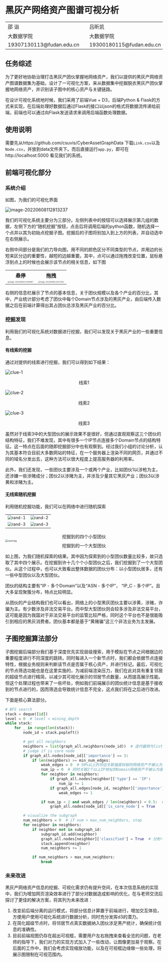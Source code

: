 # 黑灰产网络资产图谱可视分析

<table style="border:none">
    <tr>
        <td>邵 诣</td>
        <td></td>
        <td>吕昕凯</td>
    </tr>
    <tr>
        <td>大数据学院</td>
        <td></td>
        <td>大数据学院</td>
    </tr>
    <tr>
        <td>19307130113@fudan.edu.cn</td>
        <td></td>
        <td>19300180115@fudan.edu.cn</td>
    </tr>
</table>

## 任务综述

为了更好地协助治理打击黑灰产团伙掌握地网络资产，我们以提供的黑灰产网络资产图谱数据集为基础，设计了一可视化方案，来从数据集中挖掘脱衣黑灰产团伙掌握地网络资产，并识别该子图中的核心资产与关键链路。

在设计可视化系统地时候，我们采用了前端Vue + D3，后端Python & Flask的方式来实现，在后端处理好数据后通过Flask的接口以json的格式将数据流传递给前端，前端也可以通过向Flask发送请求来调用后端函数处理数据。

## 使用说明

需要先从https://github.com/csuvis/CyberAssetGraphData 下载`Link.csv`以及`Node.csv`，并放到data文件夹下。而后直接运行`app.py`，即可在http://localhost:5000 看见我们的系统。

## 前端可视化部分

### 系统介绍

如图，为我们的可视化界面

![image-20220608112813237](report.assets/image-20220608112813237.png)

我们的可视化系统主要分为三部分。左侧列表中的按钮可以选择展示第几组的数据，左侧下方的“随机挖掘”按钮，点击后将调用后端的python函数，随机选择一个点并以其为初始点挖掘子图。挖掘后的子图将别加入到上方的列表，并自动选中在右侧展示。

右侧中间部分是我们的力导向图，用不同的颜色区分不同类型的节点，并用边的长短来区分边的重要性，越短的边越重要。其中，点可以通过拖拽改变位置，鼠标悬浮到点上的时候也会展示该节点的相关信息，如下图

<table>
    <tr>
        <th>悬停</th>
        <th>拖拽</th>
    </tr>
	<tr>
        <td>
            <img src="report.assets/image-20220608113444967.png" alt="image-20220608113444967" style="zoom: 33%;" />
		</td>
		<td>
            <img src="report.assets/image-20220608113527381.png" alt="image-20220608113527381" style="zoom: 33%;" />
        </td>
    </tr>
</table>
右侧的信息栏展示了节点的基本信息，关于团伙规模以及各个产业的百分比，其中，产业统计部分考虑了团伙中每个Domain节点涉及的黑灰产业，由后端传入数据之后在前端计算得出其占团伙总涉及黑灰产业的百分比。

### 挖掘发现

利用我们的可视化系统对数据进行挖掘，我们可以发现关于黑灰产业的一些重要信息。

#### 有线索的挖掘

通过对提供的线索进行挖掘，我们可以得到如下结果：

![clue-1](report.assets/image-20220608114504111.png)

<center>线索1</center>

![clue-2](report.assets/image-20220608114545939.png)

<center>线索2</center>

![clue-3](report.assets/image-20220608114916279.png)

<center>线索3</center>

虽然对于线索3中的大型团伙的展示效果不是很好，但通过直观观察这三个团伙的结构特征，我们不难发现，其中有很多一个IP节点连接多个Domain节点的结构特征。这一特点在后面的随即挖掘部分中也有观察到。经过我们小组的讨论分析，认为其基本符合目前大多数网站的特征，在一个服务器上渲染不同的网页，并通过不同的域名分发出去，这种方法可以很大程度上提高服务器的利用率。

此外，我们还发现，一些团伙主要涉及一个或两个产业，比如团伙1以涉枪为主，还涉嫌一些涉赌成分；团伙2以涉赌为主，并涉及少量其它黑灰产业；团伙3以涉黄和涉赌为主。

#### 无线索随机挖掘

利用随机挖掘功能，我们可以在网络中进行随机探索

<table>
    <tr>
        <td>
        <img src="report.assets/image-20220608120815660.png" alt="rand-1" style="zoom:80%;" />
        </td>
        <td>
        <img src="report.assets/image-20220608120938351.png" alt="rand-2" style="zoom:80%;" />
        </td>
    </tr>
    <tr>
        <td>
        <img src="report.assets/image-20220608121506857.png" alt="rand-3" style="zoom:80%;" />
        </td>
        <td>
        <img src="report.assets/image-20220608121748927.png" alt="rand-3" style="zoom:80%;" />
        </td>
    </tr>
</table>

<center>挖掘到的四个小型团伙</center>

<img src="report.assets/image-20220608121400985.png" alt="rand-big" style="zoom: 50%;" />

<center>挖掘到的一个大型团伙</center>

如上图，为我们随机探索的结果。其中因为探索到的小型团伙数量比较多，故只选取了其中四个展示。在挖掘到许十几个个小型团伙之后，我们挖掘到了一个大型团伙。从这个过程中，也可以大致看出整体数据的团伙分布：以小型团伙居多，还有一些中型团伙以及大型团伙。

团伙的结构主要有“IP - 多个Domain”以及“ASN - 多个IP”， “IP_C - 多个IP”。且大多呈现聚簇分布，特点比较明显。

从团伙的产业结构我们也可以看出，网络上的小型黑灰团伙主要以涉黄，涉赌，诈骗为主。有少数涉及非法交易平台。而中型大型团伙则会较多涉及非法交易平台，这可能是因为我国对于非法交易平台的监管比较严格，同时这个平台也不是很能吸引到相应的黑灰消费者。团伙基本都是基于“黄赌骗”这三个非法业务为主发展。

## 子图挖掘算法部分

子图挖掘后端部分我们基于深度优先实现层级搜索，用于模拟在节点之间根据边的重要程度进行不同深度的跳转。同时每进入一个新节点时，我们都会依据节点连接特性，根据业务规则来判断该节点是否属于核心资产，并进行标记。最后，可视化的节点筛选功能也是在这里实施的，为减前端渲染压力，我们在此对具有重复邻居的超级节点进行精简，以减少其可视化展示的邻居节点数量，从而提高展示性能。但这个处理过程也带来了一些坏处，例如我们前端展示的团伙统计信息是基于接收到的节点进行的，因而筛选会导致统计信息不完全，这点我们将在之后进行改进。

下面是核心算法部分。

```python
# BFS search
stack = deque([id])
level = 0  # level < mining_depth
while stack:
    for _ in range(len(stack)):
        node_id = stack.popleft()

        # get all neighbors
        neighbors = list(graph_all.neighbors(node_id))  # 迭代器转为list，重复遍历
        # judge if is core node
        if graph_all.nodes[node_id]['importance'] == 3:
            if len(neighbors) >= min_num_edges:
                weak_edges = 0  # 50%以上的邻边关联强度较弱的网络资产不被认为是核心网络资产
                num_ip = 0  # 同时关联2个以上IP地址的Domain网络资产不被认为是核心网络资产
                for neighbor in neighbors:
                    if graph_all.nodes[neighbor]['type'] == 'IP':
                        num_ip += 1
                    if graph_all.edges[node_id, neighbor]['importance'] == 1:
                        weak_edges += 1

                if num_ip < 2 and weak_edges / len(neighbors) < 0.5:  # 核心资产
                    graph_all.nodes[node_id]['is_core_node'] = True

        # visualize the subgraph
        num_neighbors = 0  # if num > max_num_neighbors, stop
        for neighbor in neighbors:
            if neighbor not in subgraph_id:
                subgraph_id.add(neighbor)
                graph_all.nodes[neighbor]['classified'] = True  # 分到一个group里
                stack.append(neighbor)
                num_neighbors += 1

            if num_neighbors > max_num_neighbors:
                break
```

### 未来改进

黑灰产网络资产信息的挖掘、可视化需求仍有提升空间，在本次信息系统的实现中，我们为增加网页渲染效率进行了部分对数据造成影响的优化，在与老师交流后探讨了更佳的解决方案，将其列为未来改进：

1. 改变前后端分离的运行模式，将部分信息计算置于前端进行，增加交互体验，方便用户使用可视化系统进行数据分析，同时充分发挥d3的潜力。
2. 在简化超级节点时，将邻居节点真实数据纳入团伙涉足黑产统计，确保统计信息的准确性。
3. 目前前端视图仍存在超出可视框，需要用户左右拖拽来查看全览的问题，在老师的指导下，我们对力的实现方式加入了一些改动，让图像更加易于观察。在后面的工作中，我们会考虑实现缩放功能，以及在可视框边缘做一些处理，将展示图限制在可视范围内。


